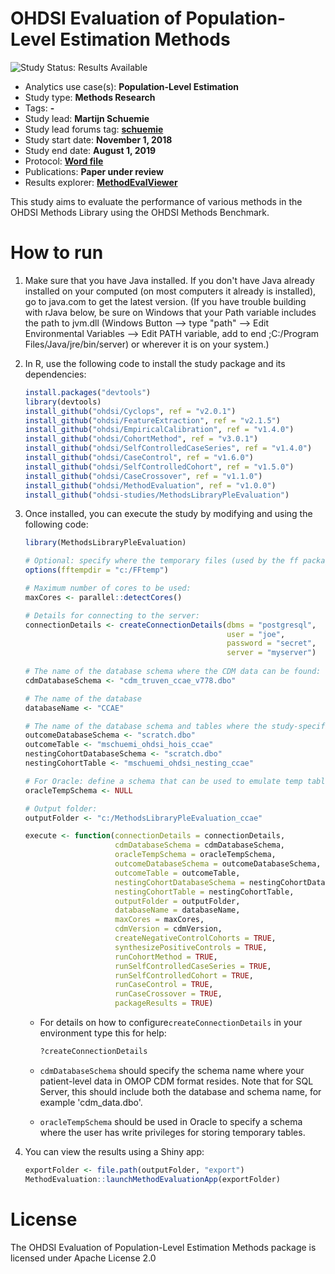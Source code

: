 OHDSI Evaluation of Population-Level Estimation Methods
=======================================================

<img src="https://img.shields.io/badge/Study%20Status-Results%20Available-yellow.svg" alt="Study Status: Results Available">

- Analytics use case(s): **Population-Level Estimation**
- Study type: **Methods Research**
- Tags: **-**
- Study lead: **Martijn Schuemie**
- Study lead forums tag: **[schuemie](https://forums.ohdsi.org/u/schuemie)**
- Study start date: **November 1, 2018**
- Study end date: **August 1, 2019**
- Protocol: [**Word file**](https://github.com/ohdsi-studies/MethodsLibraryPleEvaluation/blob/master/extras/OHDSI%20Protocol%20Method%20Evaluation.docx)
- Publications: **Paper under review**
- Results explorer: **[MethodEvalViewer](https://data.ohdsi.org/MethodEvalViewer/)**

This study aims to evaluate the performance of various methods in the OHDSI Methods Library using the OHDSI Methods Benchmark. 

How to run
==========
1. Make sure that you have Java installed. If you don't have Java already installed on your computed (on most computers it already is installed), go to java.com to get the latest version. (If you have trouble building with rJava below, be sure on Windows that your Path variable includes the path to jvm.dll (Windows Button --> type "path" --> Edit Environmental Variables --> Edit PATH variable, add to end ;C:/Program Files/Java/jre/bin/server) or wherever it is on your system.)

2. In R, use the following code to install the study package and its dependencies:

	```r
	install.packages("devtools")
	library(devtools)
    install_github("ohdsi/Cyclops", ref = "v2.0.1")
    install_github("ohdsi/FeatureExtraction", ref = "v2.1.5")
    install_github("ohdsi/EmpiricalCalibration", ref = "v1.4.0")
    install_github("ohdsi/CohortMethod", ref = "v3.0.1")
    install_github("ohdsi/SelfControlledCaseSeries", ref = "v1.4.0")
    install_github("ohdsi/CaseControl", ref = "v1.6.0")
    install_github("ohdsi/SelfControlledCohort", ref = "v1.5.0")
    install_github("ohdsi/CaseCrossover", ref = "v1.1.0")
    install_github("ohdsi/MethodEvaluation", ref = "v1.0.0")
	install_github("ohdsi-studies/MethodsLibraryPleEvaluation")
	```

3. Once installed, you can execute the study by modifying and using the following code:

	```r
	library(MethodsLibraryPleEvaluation)
	
	# Optional: specify where the temporary files (used by the ff package) will be created:
    options(fftempdir = "c:/FFtemp")

    # Maximum number of cores to be used:
    maxCores <- parallel::detectCores()

    # Details for connecting to the server:
	connectionDetails <- createConnectionDetails(dbms = "postgresql",
												 user = "joe",
												 password = "secret",
												 server = "myserver")
												 
    # The name of the database schema where the CDM data can be found:
    cdmDatabaseSchema <- "cdm_truven_ccae_v778.dbo"
    
    # The name of the database
    databaseName <- "CCAE"
    
    # The name of the database schema and tables where the study-specific cohorts will be instantiated:
    outcomeDatabaseSchema <- "scratch.dbo"
    outcomeTable <- "mschuemi_ohdsi_hois_ccae"
    nestingCohortDatabaseSchema <- "scratch.dbo"
    nestingCohortTable <- "mschuemi_ohdsi_nesting_ccae"

    # For Oracle: define a schema that can be used to emulate temp tables:
    oracleTempSchema <- NULL
    
    # Output folder:
    outputFolder <- "c:/MethodsLibraryPleEvaluation_ccae"

	execute <- function(connectionDetails = connectionDetails,
                        cdmDatabaseSchema = cdmDatabaseSchema,
                        oracleTempSchema = oracleTempSchema,
                        outcomeDatabaseSchema = outcomeDatabaseSchema,
                        outcomeTable = outcomeTable,
                        nestingCohortDatabaseSchema = nestingCohortDatabaseSchema,
                        nestingCohortTable = nestingCohortTable,
                        outputFolder = outputFolder,
                        databaseName = databaseName,
                        maxCores = maxCores,
                        cdmVersion = cdmVersion,
                        createNegativeControlCohorts = TRUE,
                        synthesizePositiveControls = TRUE,
                        runCohortMethod = TRUE,
                        runSelfControlledCaseSeries = TRUE,
                        runSelfControlledCohort = TRUE,
                        runCaseControl = TRUE,
                        runCaseCrossover = TRUE,
                        packageResults = TRUE)
	```

	* For details on how to configure```createConnectionDetails``` in your environment type this for help:
	
    	```r
    	?createConnectionDetails
    	```

	* ```cdmDatabaseSchema``` should specify the schema name where your patient-level data in OMOP CDM format resides. Note that for SQL Server, this should include both the database and schema name, for example 'cdm_data.dbo'.

	* ```oracleTempSchema``` should be used in Oracle to specify a schema where the user has write privileges for storing temporary tables.

4. You can view the results using a Shiny app:

    ```r
    exportFolder <- file.path(outputFolder, "export")
    MethodEvaluation::launchMethodEvaluationApp(exportFolder)
    ```
   
License
=======

The OHDSI Evaluation of Population-Level Estimation Methods package is licensed under Apache License 2.0

